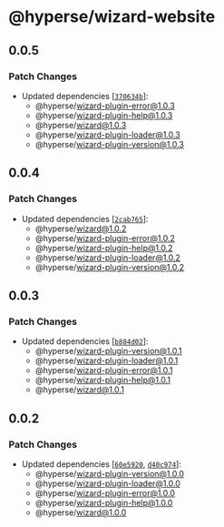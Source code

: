# @hyperse/wizard-website

## 0.0.5

### Patch Changes

- Updated dependencies [[`370634b`](https://github.com/hyperse-io/wizard/commit/370634b2c6a50cc75ba6636a3aa1af5871b9a12f)]:
  - @hyperse/wizard-plugin-error@1.0.3
  - @hyperse/wizard-plugin-help@1.0.3
  - @hyperse/wizard@1.0.3
  - @hyperse/wizard-plugin-loader@1.0.3
  - @hyperse/wizard-plugin-version@1.0.3

## 0.0.4

### Patch Changes

- Updated dependencies [[`2cab765`](https://github.com/hyperse-io/wizard/commit/2cab765cb78f5fbbd6bb1d3f04ea4063aebc3da8)]:
  - @hyperse/wizard@1.0.2
  - @hyperse/wizard-plugin-error@1.0.2
  - @hyperse/wizard-plugin-help@1.0.2
  - @hyperse/wizard-plugin-loader@1.0.2
  - @hyperse/wizard-plugin-version@1.0.2

## 0.0.3

### Patch Changes

- Updated dependencies [[`b884d02`](https://github.com/hyperse-io/wizard/commit/b884d02cebe63a2dbeace4a44c25bc8bfcfb7c03)]:
  - @hyperse/wizard-plugin-version@1.0.1
  - @hyperse/wizard-plugin-loader@1.0.1
  - @hyperse/wizard-plugin-error@1.0.1
  - @hyperse/wizard-plugin-help@1.0.1
  - @hyperse/wizard@1.0.1

## 0.0.2

### Patch Changes

- Updated dependencies [[`60e5920`](https://github.com/hyperse-io/wizard/commit/60e592057bf1ffa3690b5ed06874507c26389105), [`d40c974`](https://github.com/hyperse-io/wizard/commit/d40c97417bbad7ea3a0a0aeb24fdc831075c84ce)]:
  - @hyperse/wizard-plugin-version@1.0.0
  - @hyperse/wizard-plugin-loader@1.0.0
  - @hyperse/wizard-plugin-error@1.0.0
  - @hyperse/wizard-plugin-help@1.0.0
  - @hyperse/wizard@1.0.0
